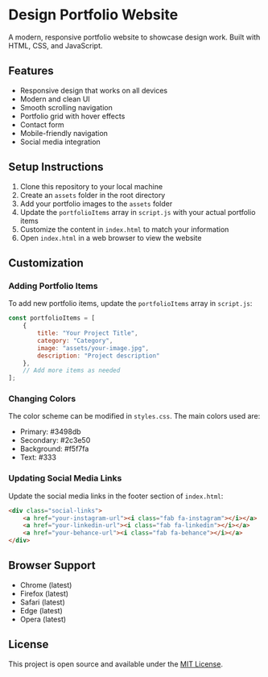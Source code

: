 # Design Portfolio Website

A modern, responsive portfolio website to showcase design work. Built with HTML, CSS, and JavaScript.

## Features

- Responsive design that works on all devices
- Modern and clean UI
- Smooth scrolling navigation
- Portfolio grid with hover effects
- Contact form
- Mobile-friendly navigation
- Social media integration

## Setup Instructions

1. Clone this repository to your local machine
2. Create an `assets` folder in the root directory
3. Add your portfolio images to the `assets` folder
4. Update the `portfolioItems` array in `script.js` with your actual portfolio items
5. Customize the content in `index.html` to match your information
6. Open `index.html` in a web browser to view the website

## Customization

### Adding Portfolio Items

To add new portfolio items, update the `portfolioItems` array in `script.js`:

```javascript
const portfolioItems = [
    {
        title: "Your Project Title",
        category: "Category",
        image: "assets/your-image.jpg",
        description: "Project description"
    },
    // Add more items as needed
];
```

### Changing Colors

The color scheme can be modified in `styles.css`. The main colors used are:

- Primary: #3498db
- Secondary: #2c3e50
- Background: #f5f7fa
- Text: #333

### Updating Social Media Links

Update the social media links in the footer section of `index.html`:

```html
<div class="social-links">
    <a href="your-instagram-url"><i class="fab fa-instagram"></i></a>
    <a href="your-linkedin-url"><i class="fab fa-linkedin"></i></a>
    <a href="your-behance-url"><i class="fab fa-behance"></i></a>
</div>
```

## Browser Support

- Chrome (latest)
- Firefox (latest)
- Safari (latest)
- Edge (latest)
- Opera (latest)

## License

This project is open source and available under the [MIT License](LICENSE). 
